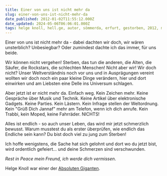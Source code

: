 ```yaml
---
title: Einer von uns ist nicht mehr da
slug: einer-von-uns-ist-nicht-mehr-da
date_published: 2012-01-02T11:55:12.000Z
date_updated: 2024-05-06T06:06:01.000Z
tags: helge knoll, hell.ge, autor, sömmerda, erfurt, gestorben, 2012, macx dvd ripper
---
```


Einer von uns ist nicht mehr da - dabei dachten wir doch, wir wären unsterblich? Unbesiegbar? Oder zumindest dachte ich das immer, für uns beide.

Wir können nicht vergehen! Sterben, das tun die anderen, die Alten, die Säufer, die Rockstars, die schlechten Menschen! Nicht aber wir! Wir doch nicht? Unser Weltverständnis noch vor uns und in Ausprägungen vereint wollten wir doch noch ein paar kleine Dinge verändern, hier und dort einwirken und am Liebsten eine Delle ins Universum schlagen.

Aber jetzt ist er nicht mehr da. Einfach weg. Kein Zeichen mehr. Keine Gespräche über Musik und Technik. Keine Artikel über elektronische Gadgets. Keine Parties. Kein Lästern. Kein Infrage stellen der Weltordnung. Kein "Grüß Dich Jannaf" mehr am Telefon, wenn ich dich anrufe. Kein Trabbi, kein Moped, keine Fahrräder. NICHTS!

Alles ist endlich - so auch unser Leben, das wird mir jetzt schmerzlich bewusst. Warum musstest du als erster überprüfen, wie endlich das Endliche sein kann? Du bist doch viel zu jung zum Sterben!

Ich hoffe wenigstens, die Sache hat sich gelohnt und dort wo du jetzt bist, wird ordentlich gefeiert... und deine Schmerzen sind verschwunden.

*Rest in Peace mein Freund, ich werde dich vermissen*.

Helge Knoll war einer der [Absoluten Giganten](https://herrmontag.de/absolute-giganten/).
